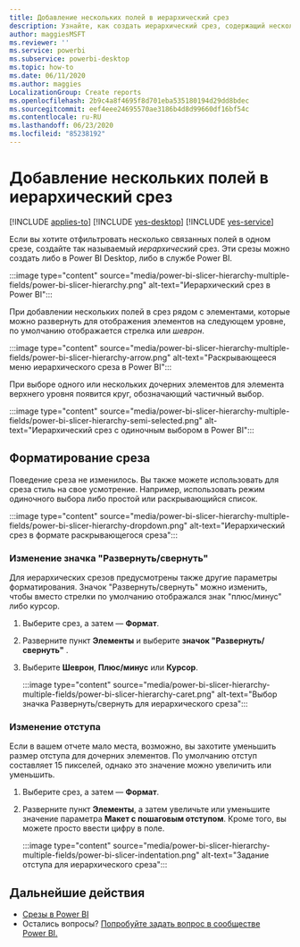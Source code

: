 ```yaml
---
title: Добавление нескольких полей в иерархический срез
description: Узнайте, как создать иерархический срез, содержащий несколько полей в иерархии.
author: maggiesMSFT
ms.reviewer: ''
ms.service: powerbi
ms.subservice: powerbi-desktop
ms.topic: how-to
ms.date: 06/11/2020
ms.author: maggies
LocalizationGroup: Create reports
ms.openlocfilehash: 2b9c4a8f4695f8d701eba535180194d29dd8bdec
ms.sourcegitcommit: eef4eee24695570ae3186b4d8d99660df16bf54c
ms.contentlocale: ru-RU
ms.lasthandoff: 06/23/2020
ms.locfileid: "85238192"
---
```

# <a name="add-multiple-fields-to-a-hierarchy-slicer"></a>Добавление нескольких полей в иерархический срез

[!INCLUDE [applies-to](../includes/applies-to.md)] [!INCLUDE [yes-desktop](../includes/yes-desktop.md)] [!INCLUDE [yes-service](../includes/yes-service.md)]

Если вы хотите отфильтровать несколько связанных полей в одном срезе, создайте так называемый *иерархический* срез. Эти срезы можно создать либо в Power BI Desktop, либо в службе Power BI.

:::image type="content" source="media/power-bi-slicer-hierarchy-multiple-fields/power-bi-slicer-hierarchy.png" alt-text="Иерархический срез в Power BI":::

При добавлении нескольких полей в срез рядом с элементами, которые можно развернуть для отображения элементов на следующем уровне, по умолчанию отображается стрелка или *шеврон*.

:::image type="content" source="media/power-bi-slicer-hierarchy-multiple-fields/power-bi-slicer-hierarchy-arrow.png" alt-text="Раскрывающееся меню иерархического среза в Power BI":::
 
 
При выборе одного или нескольких дочерних элементов для элемента верхнего уровня появится круг, обозначающий частичный выбор.
 
:::image type="content" source="media/power-bi-slicer-hierarchy-multiple-fields/power-bi-slicer-hierarchy-semi-selected.png" alt-text="Иерархический срез с одиночным выбором в Power BI":::

## <a name="format-the-slicer"></a>Форматирование среза

Поведение среза не изменилось. Вы также можете использовать для среза стиль на свое усмотрение. Например, использовать режим одиночного выбора либо простой или раскрывающийся список. 

:::image type="content" source="media/power-bi-slicer-hierarchy-multiple-fields/power-bi-slicer-hierarchy-dropdown.png" alt-text="Иерархический срез в формате раскрывающегося среза":::

### <a name="change-the-expandcollapse-icon"></a>Изменение значка "Развернуть/свернуть"

Для иерархических срезов предусмотрены также другие параметры форматирования. Значок "Развернуть/свернуть" можно изменить, чтобы вместо стрелки по умолчанию отображался знак "плюс/минус" либо курсор.

1. Выберите срез, а затем — **Формат**.
1. Разверните пункт **Элементы** и выберите **значок "Развернуть/свернуть"** .
1. Выберите **Шеврон**, **Плюс/минус** или **Курсор**.
 
    :::image type="content" source="media/power-bi-slicer-hierarchy-multiple-fields/power-bi-slicer-hierarchy-caret.png" alt-text="Выбор значка Развернуть/свернуть для иерархического среза":::
 
### <a name="change-the-indentation"></a>Изменение отступа

Если в вашем отчете мало места, возможно, вы захотите уменьшить размер отступа для дочерних элементов. По умолчанию отступ составляет 15 пикселей, однако это значение можно увеличить или уменьшить. 

1. Выберите срез, а затем — **Формат**.
1. Разверните пункт **Элементы**, а затем увеличьте или уменьшите значение параметра **Макет с пошаговым отступом**. Кроме того, вы можете просто ввести цифру в поле.

    :::image type="content" source="media/power-bi-slicer-hierarchy-multiple-fields/power-bi-slicer-indentation.png" alt-text="Задание отступа для иерархического среза":::

## <a name="next-steps"></a>Дальнейшие действия

- [Срезы в Power BI](../visuals/power-bi-visualization-slicers.md)
- Остались вопросы? [Попробуйте задать вопрос в сообществе Power BI.](https://community.powerbi.com/)